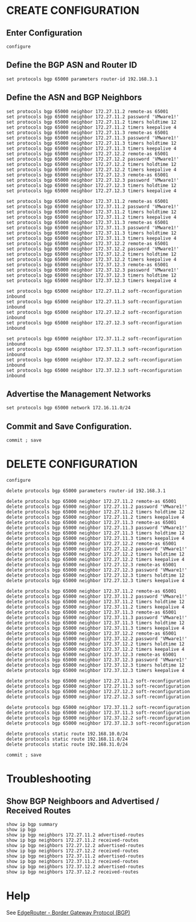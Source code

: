 # CREATE CONFIGURATION


## Enter Configuration

	configure

## Define the BGP ASN and Router ID

	set protocols bgp 65000 parameters router-id 192.168.3.1

## Define the ASN and BGP Neighbors

	set protocols bgp 65000 neighbor 172.27.11.2 remote-as 65001
	set protocols bgp 65000 neighbor 172.27.11.2 password 'VMware1!'
	set protocols bgp 65000 neighbor 172.27.11.2 timers holdtime 12
	set protocols bgp 65000 neighbor 172.27.11.2 timers keepalive 4
	set protocols bgp 65000 neighbor 172.27.11.3 remote-as 65001
	set protocols bgp 65000 neighbor 172.27.11.3 password 'VMware1!'
	set protocols bgp 65000 neighbor 172.27.11.3 timers holdtime 12
	set protocols bgp 65000 neighbor 172.27.11.3 timers keepalive 4
	set protocols bgp 65000 neighbor 172.27.12.2 remote-as 65001
	set protocols bgp 65000 neighbor 172.27.12.2 password 'VMware1!'
	set protocols bgp 65000 neighbor 172.27.12.2 timers holdtime 12
	set protocols bgp 65000 neighbor 172.27.12.2 timers keepalive 4
	set protocols bgp 65000 neighbor 172.27.12.3 remote-as 65001
	set protocols bgp 65000 neighbor 172.27.12.3 password 'VMware1!'
	set protocols bgp 65000 neighbor 172.27.12.3 timers holdtime 12
	set protocols bgp 65000 neighbor 172.27.12.3 timers keepalive 4

	set protocols bgp 65000 neighbor 172.37.11.2 remote-as 65001
	set protocols bgp 65000 neighbor 172.37.11.2 password 'VMware1!'
	set protocols bgp 65000 neighbor 172.37.11.2 timers holdtime 12
	set protocols bgp 65000 neighbor 172.37.11.2 timers keepalive 4
	set protocols bgp 65000 neighbor 172.37.11.3 remote-as 65001
	set protocols bgp 65000 neighbor 172.37.11.3 password 'VMware1!'
	set protocols bgp 65000 neighbor 172.37.11.3 timers holdtime 12
	set protocols bgp 65000 neighbor 172.37.11.3 timers keepalive 4
	set protocols bgp 65000 neighbor 172.37.12.2 remote-as 65001
	set protocols bgp 65000 neighbor 172.37.12.2 password 'VMware1!'
	set protocols bgp 65000 neighbor 172.37.12.2 timers holdtime 12
	set protocols bgp 65000 neighbor 172.37.12.2 timers keepalive 4
	set protocols bgp 65000 neighbor 172.37.12.3 remote-as 65001
	set protocols bgp 65000 neighbor 172.37.12.3 password 'VMware1!'
	set protocols bgp 65000 neighbor 172.37.12.3 timers holdtime 12
	set protocols bgp 65000 neighbor 172.37.12.3 timers keepalive 4

	set protocols bgp 65000 neighbor 172.27.11.2 soft-reconfiguration inbound
	set protocols bgp 65000 neighbor 172.27.11.3 soft-reconfiguration inbound
	set protocols bgp 65000 neighbor 172.27.12.2 soft-reconfiguration inbound
	set protocols bgp 65000 neighbor 172.27.12.3 soft-reconfiguration inbound

	set protocols bgp 65000 neighbor 172.37.11.2 soft-reconfiguration inbound
	set protocols bgp 65000 neighbor 172.37.11.3 soft-reconfiguration inbound
	set protocols bgp 65000 neighbor 172.37.12.2 soft-reconfiguration inbound
	set protocols bgp 65000 neighbor 172.37.12.3 soft-reconfiguration inbound

## Advertise the Management Networks

	set protocols bgp 65000 network 172.16.11.0/24

## Commit and Save Configuration.

	commit ; save

# DELETE CONFIGURATION


	configure
	
	delete protocols bgp 65000 parameters router-id 192.168.3.1
	
	delete protocols bgp 65000 neighbor 172.27.11.2 remote-as 65001
	delete protocols bgp 65000 neighbor 172.27.11.2 password 'VMware1!'
	delete protocols bgp 65000 neighbor 172.27.11.2 timers holdtime 12
	delete protocols bgp 65000 neighbor 172.27.11.2 timers keepalive 4
	delete protocols bgp 65000 neighbor 172.27.11.3 remote-as 65001
	delete protocols bgp 65000 neighbor 172.27.11.3 password 'VMware1!'
	delete protocols bgp 65000 neighbor 172.27.11.3 timers holdtime 12
	delete protocols bgp 65000 neighbor 172.27.11.3 timers keepalive 4
	delete protocols bgp 65000 neighbor 172.27.12.2 remote-as 65001
	delete protocols bgp 65000 neighbor 172.27.12.2 password 'VMware1!'
	delete protocols bgp 65000 neighbor 172.27.12.2 timers holdtime 12
	delete protocols bgp 65000 neighbor 172.27.12.2 timers keepalive 4
	delete protocols bgp 65000 neighbor 172.27.12.3 remote-as 65001
	delete protocols bgp 65000 neighbor 172.27.12.3 password 'VMware1!'
	delete protocols bgp 65000 neighbor 172.27.12.3 timers holdtime 12
	delete protocols bgp 65000 neighbor 172.27.12.3 timers keepalive 4

	delete protocols bgp 65000 neighbor 172.37.11.2 remote-as 65001
	delete protocols bgp 65000 neighbor 172.37.11.2 password 'VMware1!'
	delete protocols bgp 65000 neighbor 172.37.11.2 timers holdtime 12
	delete protocols bgp 65000 neighbor 172.37.11.2 timers keepalive 4
	delete protocols bgp 65000 neighbor 172.37.11.3 remote-as 65001
	delete protocols bgp 65000 neighbor 172.37.11.3 password 'VMware1!'
	delete protocols bgp 65000 neighbor 172.37.11.3 timers holdtime 12
	delete protocols bgp 65000 neighbor 172.37.11.3 timers keepalive 4
	delete protocols bgp 65000 neighbor 172.37.12.2 remote-as 65001
	delete protocols bgp 65000 neighbor 172.37.12.2 password 'VMware1!'
	delete protocols bgp 65000 neighbor 172.37.12.2 timers holdtime 12
	delete protocols bgp 65000 neighbor 172.37.12.2 timers keepalive 4
	delete protocols bgp 65000 neighbor 172.37.12.3 remote-as 65001
	delete protocols bgp 65000 neighbor 172.37.12.3 password 'VMware1!'
	delete protocols bgp 65000 neighbor 172.37.12.3 timers holdtime 12
	delete protocols bgp 65000 neighbor 172.37.12.3 timers keepalive 4

	delete protocols bgp 65000 neighbor 172.27.11.2 soft-reconfiguration
	delete protocols bgp 65000 neighbor 172.27.11.3 soft-reconfiguration
	delete protocols bgp 65000 neighbor 172.27.12.2 soft-reconfiguration
	delete protocols bgp 65000 neighbor 172.27.12.3 soft-reconfiguration

	delete protocols bgp 65000 neighbor 172.37.11.2 soft-reconfiguration
	delete protocols bgp 65000 neighbor 172.37.11.3 soft-reconfiguration
	delete protocols bgp 65000 neighbor 172.37.12.2 soft-reconfiguration
	delete protocols bgp 65000 neighbor 172.37.12.3 soft-reconfiguration

	delete protocols static route 192.168.10.0/24
	delete protocols static route 192.168.11.0/24
	delete protocols static route 192.168.31.0/24

	commit ; save

# Troubleshooting

## Show BGP Neighboors and Advertised / Received Routes

	show ip bgp summary
	show ip bgp
	show ip bgp neighbors 172.27.11.2 advertised-routes
	show ip bgp neighbors 172.27.11.2 received-routes
	show ip bgp neighbors 172.27.12.2 advertised-routes
	show ip bgp neighbors 172.27.12.2 received-routes
	show ip bgp neighbors 172.37.11.2 advertised-routes
	show ip bgp neighbors 172.37.11.2 received-routes
	show ip bgp neighbors 172.37.12.2 advertised-routes
	show ip bgp neighbors 172.37.12.2 received-routes

# Help

See [EdgeRouter - Border Gateway Protocol (BGP)](https://help.ubnt.com/hc/en-us/articles/205222990-EdgeRouter-Border-Gateway-Protocol-BGP-)